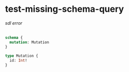 # test-missing-schema-query

###### sdl error


```graphql @server
schema {
  mutation: Mutation
}

type Mutation {
  id: Int!
}
```
